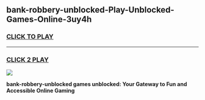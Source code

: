 
## bank-robbery-unblocked-Play-Unblocked-Games-Online-3uy4h
<h3>
<a href="https://premium76.site?title=bank-robbery-unblocked&ref=25A">CLICK TO PLAY</a></h3>
<hr>

<h3>
<a href="https://premium76.site?title=bank-robbery-unblocked&ref=25A">CLICK 2 PLAY</a>
  
</h3>

<a href="https://premium76.site?title=bank-robbery-unblocked&ref=25A"><img src="https://clearcache.store/games.png"></a>


**bank-robbery-unblocked games unblocked: Your Gateway to Fun and Accessible Online Gaming**
